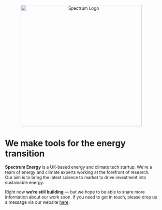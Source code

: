 <div align="center">
  <picture>
    <source media="(prefers-color-scheme: dark)" srcset="https://github.com/spectrum-energy-uk/.github/blob/main/profile/img/spectrum-rectangle-white.png">
    <img alt="Spectrum Logo" width="400px" src="https://github.com/spectrum-energy-uk/.github/blob/main/profile/img/spectrum-rectangle-white.png">
  </picture>
</div>

# We make tools for the energy transition
**Spectrum Energy** is a UK-based energy and climate tech startup. We're a team of energy and climate experts working at the forefront of research. Our aim is to bring the latest science to market to drive investment into sustainable energy.

Right now **we’re still building** — but we hope to be able to share more information about our work soon. If you need to get in touch, please drop us a message via our website [here](https://spectrum-energy.co.uk/).
